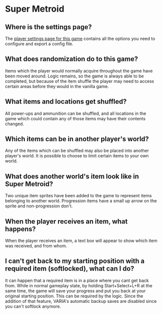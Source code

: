 # Super Metroid

## Where is the settings page?

The [player settings page for this game](../player-settings) contains all the options you need to configure and export a
config file.

## What does randomization do to this game?

Items which the player would normally acquire throughout the game have been moved around. Logic remains, so the game is
always able to be completed, but because of the item shuffle the player may need to access certain areas before they
would in the vanilla game.

## What items and locations get shuffled?

All power-ups and ammunition can be shuffled, and all locations in the game which could contain any of those items may
have their contents changed.

## Which items can be in another player's world?

Any of the items which can be shuffled may also be placed into another player's world. It is possible to choose to limit
certain items to your own world.

## What does another world's item look like in Super Metroid?

Two unique item sprites have been added to the game to represent items belonging to another world. Progression items have
a small up arrow on the sprite and non-progression don't.

## When the player receives an item, what happens?

When the player receives an item, a text box will appear to show which item was received, and from whom.

## I can't get back to my starting position with a required item (softlocked), what can I do?

It can happen that a required item is in a place where you cant get back from. While in normal gameplay state, by holding
Start+Select+L+R at the same time, the game will save your progress and put you back at your original starting position.
This can be required by the logic. Since the addition of that feature, VARIA's automatic backup saves are disabled since 
you can't softlock anymore.

